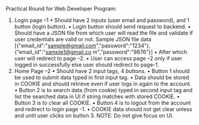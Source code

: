 Practical Round for Web Developer
Program:
1. Login page –1
• Should have 2 inputs (user email and password), and 1 button (login button).
• Login button should send request to backend.
• Should have a JSON file from which user will read the file and validate if user credentials 
are valid or not.
 Sample JSON file data
[{"email_id":"sample@gmail.com","password":"1234"},{“email_id":"sample1@gmail.co
m","password":"9876"}]
• After which user will redirect to page –2.
• User can access page –2 only if user logged in successfully else user should redirect to 
page-1.
2. Home Page –2
• Should have 2 input tags, 4 buttons.
• Button 1 should be used to submit data typed in first input tag.
• Data should be stored in COOKIE and should retrieve even if user logs in again to the 
account.
• Button 2 is to search data (from cookie) typed in second input tag and list the searched 
data in UI if string matches with stored COOKIE.
• Button 3 is to clear all COOKIE.
• Button 4 is to logout from the account and redirect to login page -1.
• COOKIE data should not get clear unless and until user clicks on button 3.
NOTE: Do not give focus on UI.